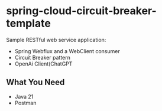 # spring-cloud-circuit-breaker-template

Sample RESTful web service application:
  - Spring Webflux and a WebClient consumer
  - Circuit Breaker pattern
  - OpenAi Client(ChatGPT

## What You Need
  - Java 21 
  - Postman
  
